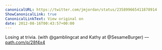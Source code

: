 ```yaml
---
canonicalURL: https://twitter.com/jmjordan/status/235899665411878914
ShowCanonicalLink: true
CanonicalLinkText: View original on
date: 2012-08-16T00:43:57+00:00
---
```

Losing at trivia. (with @gamblingcat and Kathy at @SesameBurger) — [path.com/p/28f4x4](http://path.com/p/28f4x4)